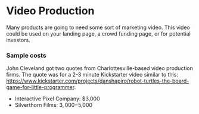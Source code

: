 # Video Production

Many products are going to need some sort of marketing video.  This video could be used on your landing page, a crowd funding page, or for potential investors.

### Sample costs

John Cleveland got two quotes from Charlottesville-based video production firms.  The quote was for a 2-3 minute Kickstarter video similar to this: https://www.kickstarter.com/projects/danshapiro/robot-turtles-the-board-game-for-little-programmer.

  - Interactive Pixel Company: $3,000
  - Silverthorn Films: $3,000-$5,000

